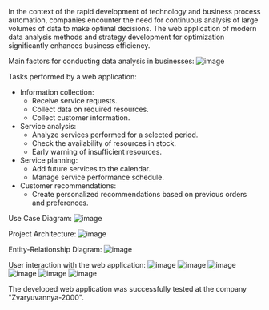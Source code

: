 In the context of the rapid development of technology and business process automation, companies encounter the need for continuous analysis of large volumes of data to make optimal decisions. 
The web application of modern data analysis methods and strategy development for optimization significantly enhances business efficiency.

Main factors for conducting data analysis in businesses:
![image](https://github.com/user-attachments/assets/4bc124b2-7965-4cd2-94ba-65b5794d11f1)

Tasks performed by a web application:
* Information collection:
  - Receive service requests.
  - Collect data on required resources.
  - Collect customer information.
* Service analysis:
  - Analyze services performed for a selected period.
  - Check the availability of resources in stock.
  - Early warning of insufficient resources.
* Service planning:
  - Add future services to the calendar.
  - Manage service performance schedule.
* Customer recommendations:
  - Create personalized recommendations based on previous orders and
    preferences.

Use Case Diagram:
![image](https://github.com/user-attachments/assets/de5864da-4b82-4702-b22e-8a65de2890c1)

Project Architecture:
![image](https://github.com/user-attachments/assets/fddd333f-5449-4b56-b76d-bbd2f1be49e2)

Entity-Relationship Diagram:
![image](https://github.com/user-attachments/assets/3aea7bdc-5ff5-4e04-a580-6e160f736233)

User interaction with the web application:
![image](https://github.com/user-attachments/assets/3ce57d86-1e42-4b2a-a1fc-52a5732280e2)
![image](https://github.com/user-attachments/assets/1d9e55c5-12b1-4e73-9cf2-17f478d99e0d)
![image](https://github.com/user-attachments/assets/c90a48cf-88a5-49aa-97cb-db99aaf8e497)
![image](https://github.com/user-attachments/assets/a82bda76-3736-4f9e-b051-5c8003520204)
![image](https://github.com/user-attachments/assets/42a72b63-38b6-4d94-b9e3-e96505da28f6)
![image](https://github.com/user-attachments/assets/ca53cb05-f6f8-4c09-8f83-5e939f8bafd6)

The developed web application was successfully tested at the company "Zvaryuvannya-2000".







  
